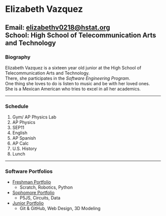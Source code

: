 # Elizabeth Vazquez
**Email**: [elizabethv0218@hstat.org](mailto:elizabethv0218@hstat.org)  
**School**: High School of Telecommunication Arts and Technology
---
### Biography
Elizabeth Vazquez is a sixteen year old junior at the High School of Telecommunication Arts and Technology.  
There, she participates in the _Software Engineering Program_.  
One thing she loves to do is listen to music and be with her loved ones.  
She is a Mexican American who tries to excel in all her academics.

---
### Schedule
1. Gym/ AP Physics Lab
2. AP Physics
3. SEP11
4. English
5. AP Spanish
6. AP Calc
7. U.S. History
8. Lunch
---
### Software Portfolios
* [Freshman Portfolio](https://sites.google.com/a/hstat.org/elizabethv0218sep09/)
  * Scratch, Robotics, Python
* [Sophomore Portfolio](https://sites.google.com/a/hstat.org/elizabethv0218--sep10/)
  * P5JS, Circuits, Data
* [Junior Portfolio](https://sites.google.com/a/hstat.org/elizabethv0218sep11/)
  * Git & GitHub, Web Design, 3D Modeling